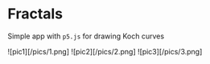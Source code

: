 # Fractals


Simple app with `p5.js` for drawing Koch curves

![pic1][/pics/1.png]
![pic2][/pics/2.png]
![pic3][/pics/3.png]
